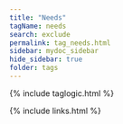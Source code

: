 ```yaml
---
title: "Needs"
tagName: needs
search: exclude
permalink: tag_needs.html
sidebar: mydoc_sidebar
hide_sidebar: true
folder: tags
---
```


{% include taglogic.html %}

{% include links.html %}

